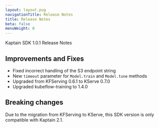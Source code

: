 ```yaml
---
layout: layout.pug
navigationTitle: Release Notes
title: Release Notes
beta: false
menuWeight: 0
---
```


Kaptain SDK 1.0.1 Release Notes

## Improvements and Fixes

- Fixed incorrect handling of the S3 endpoint string
- New `timeout` parameter for `Model.train` and `Model.tune` methods
- Upgraded from KFServing 0.6.1 to KServe 0.7.0
- Upgraded kubeflow-training to 1.4.0

## Breaking changes

Due to the migration from KFServing to KServe, this SDK version is only compatible with Kaptain 2.1.
